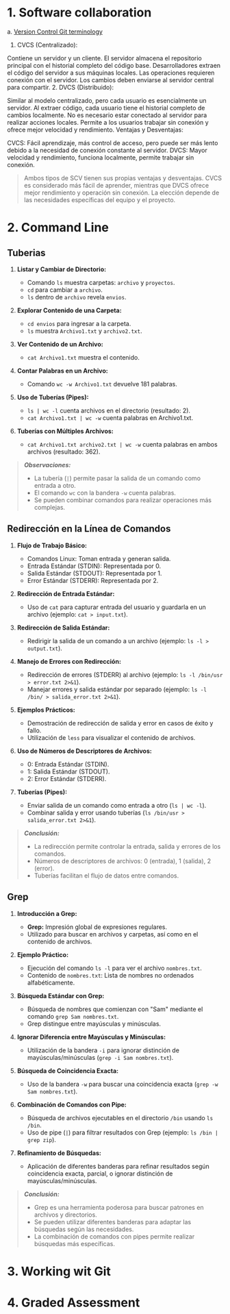 # 1. Software collaboration
a. [Version Control Git terminology](https://d3c33hcgiwev3.cloudfront.net/SspDywPOSySKQ8sDzrskYA_e4f25a0bc3f44a89a282db515ce821e1_github-git-cheat-sheet.pdf?Expires=1706313600&Signature=j1XGIHWH-TU-S4HdLKHa~ATlW9fwh-inLKlFo8QOj4YJeVzFF-PKUWdkiqIsMo3tleBkGlPhf7GiJg6-vJzD1YQ-vLq900Fjc3HzFo3gmLVBbllUFArJk9-gc011AIj8FvGp2hVHsRzMsXkQ9ybvTIlGfIf2Jkbv2AfIKB9KJt4_&Key-Pair-Id=APKAJLTNE6QMUY6HBC5A)

1. CVCS (Centralizado):

Contiene un servidor y un cliente.
El servidor almacena el repositorio principal con el historial completo del código base.
Desarrolladores extraen el código del servidor a sus máquinas locales.
Las operaciones requieren conexión con el servidor.
Los cambios deben enviarse al servidor central para compartir.
2. DVCS (Distribuido):

Similar al modelo centralizado, pero cada usuario es esencialmente un servidor.
Al extraer código, cada usuario tiene el historial completo de cambios localmente.
No es necesario estar conectado al servidor para realizar acciones locales.
Permite a los usuarios trabajar sin conexión y ofrece mejor velocidad y rendimiento.
Ventajas y Desventajas:

CVCS: Fácil aprendizaje, más control de acceso, pero puede ser más lento debido a la necesidad de conexión constante al servidor.
DVCS: Mayor velocidad y rendimiento, funciona localmente, permite trabajar sin conexión.

> Ambos tipos de SCV tienen sus propias ventajas y desventajas. CVCS es considerado más fácil de aprender, mientras que DVCS ofrece mejor rendimiento y operación sin conexión. La elección depende de las necesidades específicas del equipo y el proyecto.

# 2. Command Line
## Tuberias

1. **Listar y Cambiar de Directorio:**
   - Comando `ls` muestra carpetas: `archivo` y `proyectos`.
   - `cd` para cambiar a `archivo`.
   - `ls` dentro de `archivo` revela `envios`.

2. **Explorar Contenido de una Carpeta:**
   - `cd envios` para ingresar a la carpeta.
   - `ls` muestra `Archivo1.txt` y `archivo2.txt`.

3. **Ver Contenido de un Archivo:**
   - `cat Archivo1.txt` muestra el contenido.

4. **Contar Palabras en un Archivo:**
   - Comando `wc -w Archivo1.txt` devuelve 181 palabras.

5. **Uso de Tuberías (Pipes):**
   - `ls | wc -l` cuenta archivos en el directorio (resultado: 2).
   - `cat Archivo1.txt | wc -w` cuenta palabras en Archivo1.txt.
   
6. **Tuberías con Múltiples Archivos:**
   - `cat Archivo1.txt archivo2.txt | wc -w` cuenta palabras en ambos archivos (resultado: 362).

> ***Observaciones:***
> - La tubería (`|`) permite pasar la salida de un comando como entrada a otro.
> - El comando `wc` con la bandera `-w` cuenta palabras.
> - Se pueden combinar comandos para realizar operaciones más complejas.

## Redirección en la Línea de Comandos

1. **Flujo de Trabajo Básico:**
   - Comandos Linux: Toman entrada y generan salida.
   - Entrada Estándar (STDIN): Representada por 0.
   - Salida Estándar (STDOUT): Representada por 1.
   - Error Estándar (STDERR): Representada por 2.

2. **Redirección de Entrada Estándar:**
   - Uso de `cat` para capturar entrada del usuario y guardarla en un archivo (ejemplo: `cat > input.txt`).

3. **Redirección de Salida Estándar:**
   - Redirigir la salida de un comando a un archivo (ejemplo: `ls -l > output.txt`).

4. **Manejo de Errores con Redirección:**
   - Redirección de errores (STDERR) al archivo (ejemplo: `ls -l /bin/usr > error.txt 2>&1`).
   - Manejar errores y salida estándar por separado (ejemplo: `ls -l /bin/ > salida_error.txt 2>&1`).

5. **Ejemplos Prácticos:**
   - Demostración de redirección de salida y error en casos de éxito y fallo.
   - Utilización de `less` para visualizar el contenido de archivos.

6. **Uso de Números de Descriptores de Archivos:**
   - 0: Entrada Estándar (STDIN).
   - 1: Salida Estándar (STDOUT).
   - 2: Error Estándar (STDERR).

7. **Tuberías (Pipes):**
   - Enviar salida de un comando como entrada a otro (`ls | wc -l`).
   - Combinar salida y error usando tuberías (`ls /bin/usr > salida_error.txt 2>&1`).

> ***Conclusión:***
> - La redirección permite controlar la entrada, salida y errores de los comandos.
> - Números de descriptores de archivos: 0 (entrada), 1 (salida), 2 (error).
> - Tuberías facilitan el flujo de datos entre comandos.

## Grep

1. **Introducción a Grep:**
   - **Grep:** Impresión global de expresiones regulares.
   - Utilizado para buscar en archivos y carpetas, así como en el contenido de archivos.

2. **Ejemplo Práctico:**
   - Ejecución del comando `ls -l` para ver el archivo `nombres.txt`.
   - Contenido de `nombres.txt`: Lista de nombres no ordenados alfabéticamente.

3. **Búsqueda Estándar con Grep:**
   - Búsqueda de nombres que comienzan con "Sam" mediante el comando `grep Sam nombres.txt`.
   - Grep distingue entre mayúsculas y minúsculas.

4. **Ignorar Diferencia entre Mayúsculas y Minúsculas:**
   - Utilización de la bandera `-i` para ignorar distinción de mayúsculas/minúsculas (`grep -i Sam nombres.txt`).

5. **Búsqueda de Coincidencia Exacta:**
   - Uso de la bandera `-w` para buscar una coincidencia exacta (`grep -w Sam nombres.txt`).

6. **Combinación de Comandos con Pipe:**
   - Búsqueda de archivos ejecutables en el directorio `/bin` usando `ls /bin`.
   - Uso de pipe (`|`) para filtrar resultados con Grep (ejemplo: `ls /bin | grep zip`).

7. **Refinamiento de Búsquedas:**
   - Aplicación de diferentes banderas para refinar resultados según coincidencia exacta, parcial, o ignorar distinción de mayúsculas/minúsculas.

> ***Conclusión:***
> - Grep es una herramienta poderosa para buscar patrones en archivos y directorios.
> - Se pueden utilizar diferentes banderas para adaptar las búsquedas según las necesidades.
> - La combinación de comandos con pipes permite realizar búsquedas más específicas.

# 3. Working wit Git
# 4. Graded Assessment
